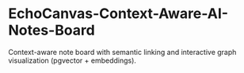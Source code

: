 # EchoCanvas-Context-Aware-AI-Notes-Board
Context-aware note board with semantic linking and interactive graph visualization (pgvector + embeddings).
